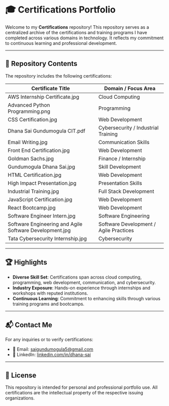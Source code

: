 # 🎓 Certifications Portfolio

Welcome to my **Certifications** repository! This repository serves as a centralized archive of the certifications and training programs I have completed across various domains in technology. It reflects my commitment to continuous learning and professional development.

---

## 📁 Repository Contents

The repository includes the following certifications:

| Certificate Title                                         | Domain / Focus Area                   |
|-----------------------------------------------------------|----------------------------------------|
| AWS Internship Certificate.jpg                            | Cloud Computing                        |
| Advanced Python Programming.png                           | Programming                            |
| CSS Certification.jpg                                     | Web Development                        |
| Dhana Sai Gundumogula CIT.pdf                             | Cybersecurity / Industrial Training    |
| Email Writing.jpg                                         | Communication Skills                   |
| Front End Certification.jpg                               | Web Development                        |
| Goldman Sachs.jpg                                         | Finance / Internship                   |
| Gundumogula Dhana Sai.jpg                                 | Skill Development                      |
| HTML Certification.jpg                                    | Web Development                        |
| High Impact Presentation.jpg                              | Presentation Skills                    |
| Industrial Training.jpg                                   | Full Stack Development                 |
| JavaScript Certification.jpg                              | Web Development                        |
| React Bootcamp.jpg                                        | Web Development                        |
| Software Engineer Intern.jpg                              | Software Engineering                   |
| Software Engineering and Agile Software Development.jpg   | Software Development / Agile Practices|
| Tata Cybersecurity Internship.jpg                         | Cybersecurity                          |

---

## 🏆 Highlights

- **Diverse Skill Set**: Certifications span across cloud computing, programming, web development, communication, and cybersecurity.
- **Industry Exposure**: Hands-on experience through internships and workshops with reputed institutions.
- **Continuous Learning**: Commitment to enhancing skills through various training programs and bootcamps.

---

## 📬 Contact Me

For any inquiries or to verify certifications:

- 📧 Email: [saigundumogula5@gmail.com](mailto:saigundumogula5@gmail.com)
- 🔗 LinkedIn: [linkedin.com/in/dhana-sai](https://www.linkedin.com/in/dhana-sai/)

---

## 📄 License

This repository is intended for personal and professional portfolio use. All certifications are the intellectual property of the respective issuing organizations.
